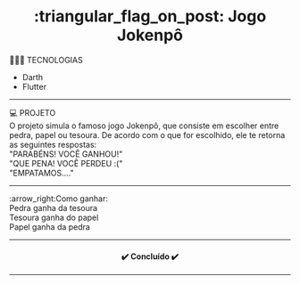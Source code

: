 <h1 align="center">:triangular_flag_on_post: Jogo Jokenpô</h1>

👨🏻‍💻 TECNOLOGIAS
- Darth
- Flutter
<hr>
💻 PROJETO <br>
O projeto simula o famoso jogo Jokenpô, que consiste em escolher entre pedra, papel ou tesoura. 
De acordo com o que for escolhido, ele te retorna as seguintes respostas:<br>
"PARABÉNS! VOCÊ GANHOU!"<br>
"QUE PENA! VOCÊ PERDEU :("<br>
"EMPATAMOS...."<br>
<hr>
:arrow_right:Como ganhar: <br>
Pedra ganha da tesoura <br>
Tesoura ganha do papel <br>
Papel ganha da pedra <br>
<hr>
<h4 align="center"> 
	✔️  Concluído  ✔️
</h4>
<hr>
